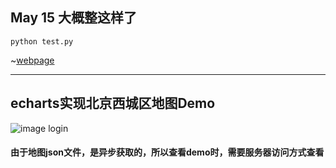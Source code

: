 ## May 15 大概整这样了
`python test.py`

~[webpage](https://github.com/Troy-Cao/CCC_Project2/blob/frontEnd/_log/v1_web.png)


---



## echarts实现北京西城区地图Demo

![image login](https://github.com/zhangqian00/echarts-map-xicheng/blob/master/img/demo.png)

#### 由于地图json文件，是异步获取的，所以查看demo时，需要服务器访问方式查看
